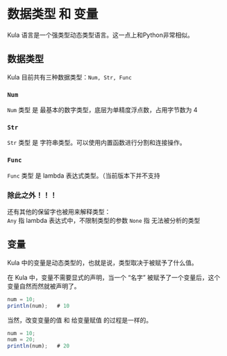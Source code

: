 # 数据类型 和 变量
Kula 语言是一个强类型动态类型语言。这一点上和Python非常相似。

## 数据类型
Kula 目前共有三种数据类型：`Num, Str, Func`

### `Num`
`Num` 类型 是 最基本的数字类型，底层为单精度浮点数，占用字节数为 4

### `Str`
`Str` 类型 是 字符串类型。可以使用内置函数进行分割和连接操作。

### `Func`
`Func` 类型 是 lambda 表达式类型。（当前版本下并不支持

### 除此之外！！！
还有其他的保留字也被用来解释类型：    
`Any` 指 lambda 表达式中，不限制类型的参数
`None` 指 无法被分析的类型

## 变量
Kula 中的变量是动态类型的，也就是说，类型取决于被赋予了什么值。

在 Kula 中，变量不需要显式的声明，当一个 “名字” 被赋予了一个变量后，这个变量自然而然就被声明了。

```js
num = 10;
println(num);   # 10
```

当然，改变变量的值 和 给变量赋值 的过程是一样的。
```js
num = 10;
num = 20;
println(num);   # 20
```